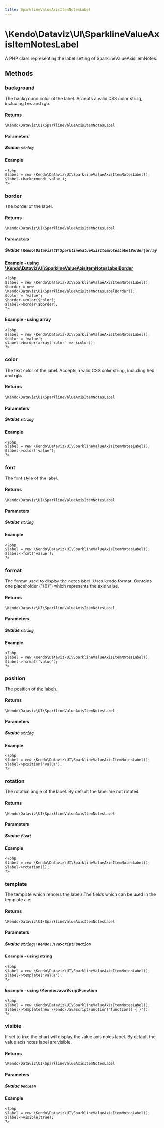 ```yaml
---
title: SparklineValueAxisItemNotesLabel
---
```


# \Kendo\Dataviz\UI\SparklineValueAxisItemNotesLabel

A PHP class representing the label setting of SparklineValueAxisItemNotes.


## Methods

### background
The background color of the label. Accepts a valid CSS color string, including hex and rgb.

#### Returns
`\Kendo\Dataviz\UI\SparklineValueAxisItemNotesLabel`

#### Parameters

##### $value `string`



#### Example 
    <?php
    $label = new \Kendo\Dataviz\UI\SparklineValueAxisItemNotesLabel();
    $label->background('value');
    ?>

### border

The border of the label.

#### Returns
`\Kendo\Dataviz\UI\SparklineValueAxisItemNotesLabel`

#### Parameters

##### $value `\Kendo\Dataviz\UI\SparklineValueAxisItemNotesLabelBorder|array`


#### Example - using [\Kendo\Dataviz\UI\SparklineValueAxisItemNotesLabelBorder](/api/wrappers/php/Kendo/Dataviz/UI/SparklineValueAxisItemNotesLabelBorder)
    <?php
    $label = new \Kendo\Dataviz\UI\SparklineValueAxisItemNotesLabel();
    $border = new \Kendo\Dataviz\UI\SparklineValueAxisItemNotesLabelBorder();
    $color = 'value';
    $border->color($color);
    $label->border($border);
    ?>

#### Example - using array

    <?php
    $label = new \Kendo\Dataviz\UI\SparklineValueAxisItemNotesLabel();
    $color = 'value';
    $label->border(array('color' => $color));
    ?>

### color
The text color of the label. Accepts a valid CSS color string, including hex and rgb.

#### Returns
`\Kendo\Dataviz\UI\SparklineValueAxisItemNotesLabel`

#### Parameters

##### $value `string`



#### Example 
    <?php
    $label = new \Kendo\Dataviz\UI\SparklineValueAxisItemNotesLabel();
    $label->color('value');
    ?>

### font
The font style of the label.

#### Returns
`\Kendo\Dataviz\UI\SparklineValueAxisItemNotesLabel`

#### Parameters

##### $value `string`



#### Example 
    <?php
    $label = new \Kendo\Dataviz\UI\SparklineValueAxisItemNotesLabel();
    $label->font('value');
    ?>

### format
The format used to display the notes label. Uses kendo.format. Contains one placeholder ("{0}") which represents the axis value.

#### Returns
`\Kendo\Dataviz\UI\SparklineValueAxisItemNotesLabel`

#### Parameters

##### $value `string`



#### Example 
    <?php
    $label = new \Kendo\Dataviz\UI\SparklineValueAxisItemNotesLabel();
    $label->format('value');
    ?>

### position
The position of the labels.

#### Returns
`\Kendo\Dataviz\UI\SparklineValueAxisItemNotesLabel`

#### Parameters

##### $value `string`



#### Example 
    <?php
    $label = new \Kendo\Dataviz\UI\SparklineValueAxisItemNotesLabel();
    $label->position('value');
    ?>

### rotation
The rotation angle of the label. By default the label are not rotated.

#### Returns
`\Kendo\Dataviz\UI\SparklineValueAxisItemNotesLabel`

#### Parameters

##### $value `float`



#### Example 
    <?php
    $label = new \Kendo\Dataviz\UI\SparklineValueAxisItemNotesLabel();
    $label->rotation(1);
    ?>

### template
The template which renders the labels.The fields which can be used in the template are:

#### Returns
`\Kendo\Dataviz\UI\SparklineValueAxisItemNotesLabel`

#### Parameters

##### $value `string|\Kendo\JavaScriptFunction`



#### Example  - using string
    <?php
    $label = new \Kendo\Dataviz\UI\SparklineValueAxisItemNotesLabel();
    $label->template('value');
    ?>

#### Example  - using \Kendo\JavaScriptFunction
    <?php
    $label = new \Kendo\Dataviz\UI\SparklineValueAxisItemNotesLabel();
    $label->template(new \Kendo\JavaScriptFunction('function() { }'));
    ?>

### visible
If set to true the chart will display the value axis notes label. By default the value axis notes label are visible.

#### Returns
`\Kendo\Dataviz\UI\SparklineValueAxisItemNotesLabel`

#### Parameters

##### $value `boolean`



#### Example 
    <?php
    $label = new \Kendo\Dataviz\UI\SparklineValueAxisItemNotesLabel();
    $label->visible(true);
    ?>

